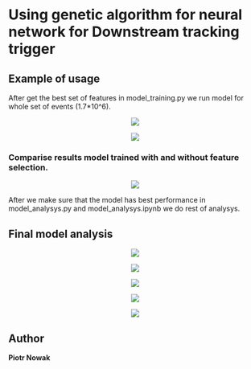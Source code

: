 # Using genetic algorithm for neural network for Downstream tracking trigger

## Example of usage

After get the best set of features in model_training.py we run model for whole set of events (1.7*10^6).
<p align="center">
  <img src="https://github.com/PiotrWNowak/LHCb_trigger_genetic_algorithm/raw/master/images/Figure_2.png">
</p>

<p align="center">
  <img src="https://github.com/PiotrWNowak/LHCb_trigger_genetic_algorithm/raw/master/images/Figure_1.png">
</p>

### Comparise results model trained with and without feature selection.
<p align="center">
  <img src="https://github.com/PiotrWNowak/LHCb_trigger_genetic_algorithm/raw/master/images/Figure_8.png">
</p>

After we make sure that the model has best performance in model_analysys.py and model_analysys.ipynb we do rest of analysys.


## Final model analysis

<p align="center">
  <img src="https://github.com/PiotrWNowak/LHCb_trigger_genetic_algorithm/raw/master/images/Figure_9.png">
</p>

<p align="center">
  <img src="https://github.com/PiotrWNowak/LHCb_trigger_genetic_algorithm/raw/master/images/Figure_4.png">
</p>

<p align="center">
  <img src="https://github.com/PiotrWNowak/LHCb_trigger_genetic_algorithm/raw/master/images/Figure_3.png">
</p>

<p align="center">
  <img src="https://github.com/PiotrWNowak/LHCb_trigger_genetic_algorithm/raw/master/images/Figure_6.png">
</p>

<p align="center">
  <img src="https://github.com/PiotrWNowak/LHCb_trigger_genetic_algorithm/raw/master/images/Figure_7.png">
</p>

## Author

**Piotr Nowak**
